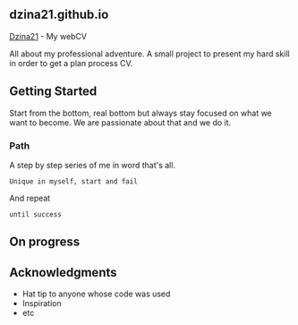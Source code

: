 ## dzina21.github.io

[Dzina21](https://dzina21.github.io/) - My webCV

All about my professional adventure.
A small project to present my hard skill in order to get a plan process CV.

## Getting Started

Start from the bottom, real bottom but always stay focused on what we want to become. 
We are passionate about that and we do it.

### Path

A step by step series of me in word that's all.

```
Unique in myself, start and fail
```
And repeat
```
until success
```
## On progress

## Acknowledgments

* Hat tip to anyone whose code was used
* Inspiration
* etc

